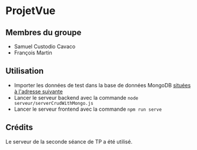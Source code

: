 # ProjetVue

## Membres du groupe
- Samuel Custodio Cavaco
- François Martin
  
## Utilisation

- Importer les données de test dans la base de données MongoDB [situées à l'adresse suivante](https://raw.githubusercontent.com/mongodb/docs-assets/primer-dataset/primer-dataset.json)
- Lancer le serveur backend avec la commande `node serveur/serverCrudWithMongo.js`
- Lancer le serveur frontend avec la commande `npm run serve`

## Crédits

Le serveur de la seconde séance de TP a été utilisé.